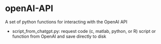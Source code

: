 # openAI-API
A set of python functions for interacting with the OpenAI API
- script_from_chatgpt.py: request code (c, matlab, python, or R) script or function from OpenAI and save directly to disk
